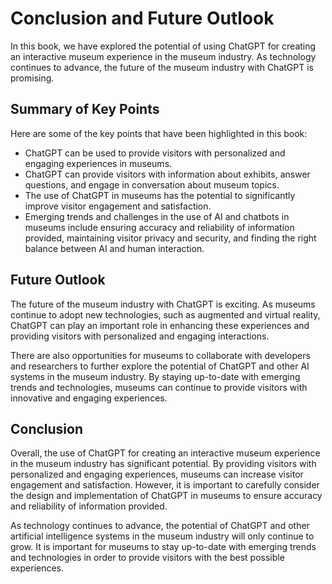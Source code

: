 Conclusion and Future Outlook
================================================================================

In this book, we have explored the potential of using ChatGPT for creating an interactive museum experience in the museum industry. As technology continues to advance, the future of the museum industry with ChatGPT is promising.

Summary of Key Points
---------------------

Here are some of the key points that have been highlighted in this book:

* ChatGPT can be used to provide visitors with personalized and engaging experiences in museums.
* ChatGPT can provide visitors with information about exhibits, answer questions, and engage in conversation about museum topics.
* The use of ChatGPT in museums has the potential to significantly improve visitor engagement and satisfaction.
* Emerging trends and challenges in the use of AI and chatbots in museums include ensuring accuracy and reliability of information provided, maintaining visitor privacy and security, and finding the right balance between AI and human interaction.

Future Outlook
--------------

The future of the museum industry with ChatGPT is exciting. As museums continue to adopt new technologies, such as augmented and virtual reality, ChatGPT can play an important role in enhancing these experiences and providing visitors with personalized and engaging interactions.

There are also opportunities for museums to collaborate with developers and researchers to further explore the potential of ChatGPT and other AI systems in the museum industry. By staying up-to-date with emerging trends and technologies, museums can continue to provide visitors with innovative and engaging experiences.

Conclusion
----------

Overall, the use of ChatGPT for creating an interactive museum experience in the museum industry has significant potential. By providing visitors with personalized and engaging experiences, museums can increase visitor engagement and satisfaction. However, it is important to carefully consider the design and implementation of ChatGPT in museums to ensure accuracy and reliability of information provided.

As technology continues to advance, the potential of ChatGPT and other artificial intelligence systems in the museum industry will only continue to grow. It is important for museums to stay up-to-date with emerging trends and technologies in order to provide visitors with the best possible experiences.
